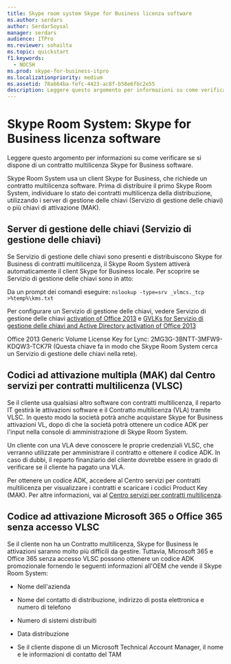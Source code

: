 ```yaml
---
title: Skype room system Skype for Business licenza software
ms.author: serdars
author: SerdarSoysal
manager: serdars
audience: ITPro
ms.reviewer: sohailta
ms.topic: quickstart
f1.keywords:
  - NOCSH
ms.prod: skype-for-business-itpro
ms.localizationpriority: medium
ms.assetid: 78a664ba-fefc-4423-ac8f-b58e6fbc2e55
description: Leggere questo argomento per informazioni su come verificare se si dispone di un contratto multilicenza Skype for Business software.
---
```


# <a name="skype-room-system-skype-for-business-software-license"></a>Skype Room System: Skype for Business licenza software
 
Leggere questo argomento per informazioni su come verificare se si dispone di un contratto multilicenza Skype for Business software. 
  
Skype Room System usa un client Skype for Business, che richiede un contratto multilicenza software. Prima di distribuire il primo Skype Room System, individuare lo stato dei contratti multilicenza della distribuzione, utilizzando i server di gestione delle chiavi (Servizio di gestione delle chiavi) o più chiavi di attivazione (MAK).
  
## <a name="key-management-servers-kms"></a>Server di gestione delle chiavi (Servizio di gestione delle chiavi)

Se Servizio di gestione delle chiavi sono presenti e distribuiscono Skype for Business di contratti multilicenza, il Skype Room System attiverà automaticamente il client Skype for Business locale. Per scoprire se Servizio di gestione delle chiavi sono in atto:
  
Da un prompt dei comandi eseguire:  `nslookup -type=srv _vlmcs._tcp >%temp%\kms.txt`
  
Per configurare un Servizio di gestione delle chiavi, vedere Servizio di gestione delle chiavi [activation of Office 2013](/previous-versions/office/office-2013-resource-kit/ee624357(v=office.15)) e [GVLKs for Servizio di gestione delle chiavi and Active Directory activation of Office 2013](/DeployOffice/vlactivation/gvlks)
  
Office 2013 Generic Volume License Key for Lync: 2MG3G-3BNTT-3MFW9-KDQW3-TCK7R (Questa chiave fa in modo che Skype Room System cerca un Servizio di gestione delle chiavi nella rete).
  
## <a name="multiple-activation-keys-mak-from-the-volume-license-service-center-vlsc"></a>Codici ad attivazione multipla (MAK) dal Centro servizi per contratti multilicenza (VLSC)

Se il cliente usa qualsiasi altro software con contratti multilicenza, il reparto IT gestirà le attivazioni software e il Contratto multilicenza (VLA) tramite VLSC. In questo modo la società potrà anche acquistare Skype for Business attivazioni VL, dopo di che la società potrà ottenere un codice ADK per l'input nella console di amministrazione di Skype Room System.
  
Un cliente con una VLA deve conoscere le proprie credenziali VLSC, che verranno utilizzate per amministrare il contratto e ottenere il codice ADK. In caso di dubbi, il reparto finanziario del cliente dovrebbe essere in grado di verificare se il cliente ha pagato una VLA.
  
Per ottenere un codice ADK, accedere al Centro servizi per contratti multilicenza per visualizzare i contratti e scaricare i codici Product Key (MAK). Per altre informazioni, vai al [Centro servizi per contratti multilicenza](https://www.microsoft.com/Licensing/servicecenter/default.aspx). 
  
## <a name="mak-for-microsoft-365-or-office-365-without-vlsc-access"></a>Codice ad attivazione Microsoft 365 o Office 365 senza accesso VLSC

Se il cliente non ha un Contratto multilicenza, Skype for Business le attivazioni saranno molto più difficili da gestire. Tuttavia, Microsoft 365 e Office 365 senza accesso VLSC possono ottenere un codice ADK promozionale fornendo le seguenti informazioni all'OEM che vende il Skype Room System:
  
- Nome dell'azienda
    
- Nome del contatto di distribuzione, indirizzo di posta elettronica e numero di telefono
    
- Numero di sistemi distribuiti
    
- Data distribuzione
    
- Se il cliente dispone di un Microsoft Technical Account Manager, il nome e le informazioni di contatto del TAM
